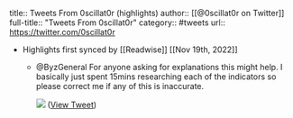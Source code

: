 title:: Tweets From 0scillat0r (highlights)
author:: [[@0scillat0r on Twitter]]
full-title:: "Tweets From 0scillat0r"
category:: #tweets
url:: https://twitter.com/0scillat0r

- Highlights first synced by [[Readwise]] [[Nov 19th, 2022]]
	- @ByzGeneral For anyone asking for explanations this might help. I basically just spent 15mins researching each of the indicators so please correct me if any of this is inaccurate. 
	  
	  ![](https://pbs.twimg.com/media/E67Bj5ZXoAA5Hz1.jpg) ([View Tweet](https://twitter.com/0scillat0r/status/1418283938972413959))